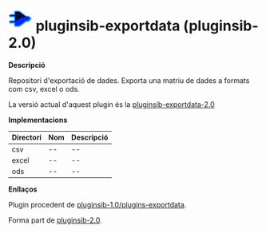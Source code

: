 # ![Logo](https://github.com/GovernIB/maven/raw/binaris/pluginsib/projectinfo_Attachments/icon.jpg) pluginsib-exportdata  (pluginsib-2.0)

**Descripció**


Repositori d'exportació de dades. Exporta una matriu de dades a formats com csv, excel o ods.

La versió actual d'aquest plugin és la [pluginsib-exportdata-2.0](https://github.com/GovernIB/pluginsib-exportdata/tree/pluginsib-exportdata-2.0)


**Implementacions**

Directori | Nom | Descripció
------------ | ------------- | -------------
csv | -- | -- 
excel | -- | --
ods | -- | --


**Enllaços**


Plugin procedent de [pluginsib-1.0/plugins-exportdata](https://github.com/GovernIB/pluginsib/tree/pluginsib-1.0/plugins-exportdata).  

Forma part de [pluginsib-2.0](https://github.com/GovernIB/pluginsib/tree/pluginsib-2.0).
